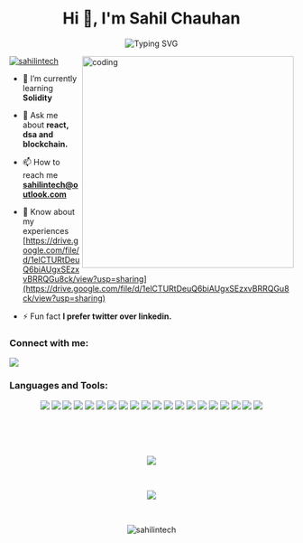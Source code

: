 <h1 align="center">Hi 👋, I'm Sahil Chauhan</h1>
<p align="center">
  <img src="https://readme-typing-svg.herokuapp.com?font=&color=964EF7&lines=Full+Stack+Developer;Connect+With+Me&center=true" alt="Typing SVG">
</p>
<!--- ---><!--- ---><!--- ---><!--- ---><!--- ---><!--- --->

<img align="right" alt="coding" width="375px" src="https://miro.medium.com/max/828/0*7Q3yvSIv_t0ioJ-Z.gif">

<p align="left"> <a href="https://twitter.com/sahilintech" target="blank"><img src="https://img.shields.io/twitter/follow/sahilintech?logo=twitter&style=for-the-badge" alt="sahilintech" /></a> </p>

- 🌱 I’m currently learning **Solidity**

- 💬 Ask me about **react, dsa and blockchain.**

- 📫 How to reach me **sahilintech@outlook.com**

- 📄 Know about my experiences [https://drive.google.com/file/d/1elCTURtDeuQ6biAUgxSEzxvBRRQGu8ck/view?usp=sharing](https://drive.google.com/file/d/1elCTURtDeuQ6biAUgxSEzxvBRRQGu8ck/view?usp=sharing)

- ⚡ Fun fact **I prefer twitter over linkedin.**

<h3 align="left">Connect with me:</h3>
<p align="left">
 <a href="https://twitter.com/sahilintech">
 <img src="https://img.shields.io/badge/-sahilintech-blue?style=flat-square&logo=twitter&logoColor=white&link=https://twitter.com/sahilintech"/>
</a>
</p>

<h3 align="left">Languages and Tools:</h3>
<p align="center">
<img src="https://img.shields.io/badge/C-00599C?style=flat-square&logo=c&logoColor=white"/>
<img src="https://img.shields.io/badge/-Java-E34A86?style=flat-square&logo=java"/>
<img src="https://img.shields.io/badge/-C++-00599C?style=flat-square&logo=c"/>
<img src="https://img.shields.io/badge/Python-3776AB?style=flat-square&logo=python&logoColor=white"/>
<img src="https://img.shields.io/badge/-HTML5-E34F26?style=flat-square&logo=html5&logoColor=white"/>
<img src="https://img.shields.io/badge/-CSS3-1572B6?style=flat-square&logo=css3"/>
<img src="https://img.shields.io/badge/-Bootstrap-563D7C?style=flat-square&logo=bootstrap"/>
<img src="https://img.shields.io/badge/-Heroku-430098?style=flat-square&logo=heroku"/>
<img src="https://img.shields.io/badge/-JavaScript-133337?style=flat-square&logo=javascript"/>
<img src="https://img.shields.io/badge/-Nodejs-333333?style=flat-square&logo=Node.js"/>
<img src="https://img.shields.io/badge/Express.js-404D59?style=flat-square&logo=express"/>
<img src="https://img.shields.io/badge/-React-DD4124?style=flat-square&logo=react"/>
<img src="https://img.shields.io/badge/-MongoDB-C3447A?style=flat-square&logo=mongodb"/>
<img src="https://img.shields.io/badge/-MySQL-BC243C?style=flat-square&logo=mysql&logoColor=white"/>
<img src="https://img.shields.io/badge/-Git-5B5EA6?style=flat-square&logo=git"/>
<img src="https://img.shields.io/badge/-GitHub-black?style=flat-square&logo=github"/>
<img src="https://img.shields.io/badge/-Selenium-B55A30?style=flat-square&logo=selenium"/>
<img src="https://img.shields.io/badge/-VsCode-B55A30?style=flat-square&logo=visual-studio-code"/>
<img src="https://img.shields.io/badge/-Linux-FCC624?style=flat-square&logo=linux&logoColor=white"/>
<img src="https://img.shields.io/badge/Ubuntu-E95420?style=flat-square&logo=ubuntu&logoColor=white"/>
</p>
<br>
<br>
 
<p align="center">
  <br>
  <img src="https://github-readme-stats.zohan.tech/api?username=sahilintech&show_icons=true&theme=tokyonight" />
</p>
<br>
 
<p align="center"> 

  <img src="https://github-readme-stats.zohan.tech/api/top-langs?username=sahilintech&show_icons=true&theme=tokyonight&locale=en&layout=compact"/>
</p>

 
<br>
<p align="center">

<img src="https://github-readme-streak-stats.herokuapp.com/?user=sahilintech&theme=tokyonight&" alt="sahilintech" />

</p>
